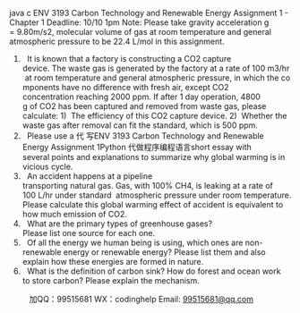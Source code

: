java c
ENV 3193 Carbon Technology and Renewable Energy
Assignment 1 - Chapter 1
Deadline: 10/10 1pm
Note: Please take gravity acceleration g = 9.80m/s2, molecular volume of gas at room temperature and general atmospheric pressure to be 22.4 L/mol in this assignment.
1.   It is known that a factory is constructing a CO2 capture device. The waste gas is generated by the factory at a rate of 100 m3/hr at room temperature and general atmospheric pressure, in which the components have no difference with fresh air, except CO2 concentration reaching 2000 ppm. If after 1 day operation, 4800 g of CO2 has been captured and removed from waste gas, please calculate:
1)  The efficiency of this CO2 capture device.
2)  Whether the waste gas after removal can fit the standard, which is 500 ppm.
2.   Please use a 代 写ENV 3193 Carbon Technology and Renewable Energy Assignment 1Python
代做程序编程语言short essay with several points and explanations to summarize why global warming is in vicious cycle.
3.   An accident happens at a pipeline transporting natural gas. Gas, with 100% CH4, is leaking at a rate of 100 L/hr under standard  atmospheric pressure under room temperature. Please calculate this global warming effect of accident is equivalent to how much emission of CO2.
4.   What are the primary types of greenhouse gases? Please list one source for each one.
5.   Of all the energy we human being is using, which ones are non-renewable energy or renewable energy? Please list them and also explain how these energies are formed in nature.
6.   What is the definition of carbon sink? How do forest and ocean work to store carbon? Please explain the mechanism.

         
加QQ：99515681  WX：codinghelp  Email: 99515681@qq.com
